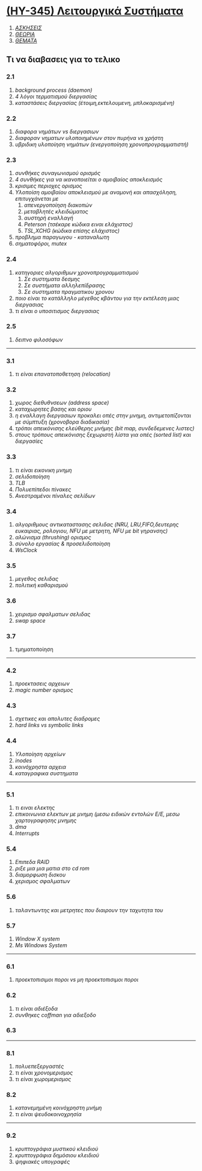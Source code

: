 # [(ΗΥ-345) Λειτουργικά Συστήματα](https://www.csd.uoc.gr/~hy345/)

1. _[ΑΣΚΗΣΕΙΣ](https://github.com/keybraker/CSD-Absolute-User-Manual/blob/master/ΜΑΘΗΜΑΤΑ/ΗΥ-345/ΑΣΚΗΣΕΙΣ)_
2. _[ΘΕΩΡΙΑ](https://github.com/keybraker/CSD-Absolute-User-Manual/blob/master/ΜΑΘΗΜΑΤΑ/ΗΥ-345/ΘΕΩΡΙΑ)_ 
3. _[ΘΕΜΑΤΑ](https://github.com/keybraker/CSD-Absolute-User-Manual/blob/master/ΜΑΘΗΜΑΤΑ/ΗΥ-345/ΘΕΜΑΤΑ)_ 

## Τι να διαβασεις για το τελικο

### 2.1

1. _background process (daemon)_
2. _4 λόγοι τερματισμού διεργασίας_
3. _καταστάσεις διεργασίας (έτοιμη,εκτελουμενη, μπλοκαρισμένη)_

### 2.2

1. _διαφορα νημάτων vs διεργασιων_
2. _διαφοραν νηματων υλοποιημένων στον πυρήνα vs χρήστη_
3. _υβριδικη υλοποίηση νημάτων (ενεργοποίηση χρονοπρογραμματιστή)_

### 2.3

1. _συνθήκες συναγωνισμού ορισμός_
2. _4 συνθήκες για να ικανοποιείται ο αμοιβαίος αποκλεισμός_
3. _κρισιμες περιοχες ορισμος_
4. _Υλοποίση αμοιβαίου αποκλεισμού με αναμονή και απασχόληση, επιτυγχάνεται με_
   1. _απενεργοποίηση διακοπών_
   2. _μεταβλητές κλειδώματος_
   3. _αυστηρή εναλλαγή_
   4. _Peterson (τσέκαρε κώδικα ειναι ελάχιστος)_
   5. _TSL,XCHG (κώδικα επίσης ελάχιστος)_
5. _προβλημα παραγωγου - καταναλωτη_
6. _σηματοφόροι, mutex_

### 2.4

1. _κατηγοριες αλγοριθμων χρονοπρογραμματισμού_
   1. _Σε συστηματα δεσμης_
   2. _Σε συστήματα αλληλεπίδρασης_
   3. _Σε συστηματα πραγματικου χρονου_
2. _ποιο είναι το κατάλληλο μέγεθος κβάντου για την εκτέλεση μιας διεργασιας_
3. _τι είναι ο υποσιτισμος διεργασιας_

### 2.5

1. _δειπνο φιλοσόφων_

***

### 3.1

1. _τι είναι επανατοποθετηση (relocation)_

### 3.2

1. _χωρος διεθυθνσεων (address space)_
2. _καταχωρητες βασης και οριου_
3. _η εναλλαγη διεργασιων προκαλει οπές στην μνημη, αντιμετοπίζονται με σύμπτυξη (χρονοβορα διαδικασία)_
4. _τρόποι απεικόνισης ελεύθερης μνήμης (bit map, συνδεδεμενες λιστες)_
5. _στους τρόπους απεικόνισης ξεχωριστή λίστα για οπές (sorted list) και διεργασίες_

### 3.3

1. _τι είναι εικονικη μνημη_
1. _σελιδοποίηση_
2. _TLB_
3. _Πολυεπίπεδοι πίνακες_
4. _Ανεστραμένοι πίναλες σελίδων_

### 3.4

1. _αλγοριθμους αντικαταστασης σελιδας (NRU, LRU,FIFO,δευτερης ευκαιριας, ρολογιου, NFU με μετρητη, NFU με bit γηρανσης)_
2. _αλώνισμα (thrushing) ορισμος_
3. _σύνολο εργασίας & προσελιδοποίηση_
4. _WsClock_

### 3.5

1. _μεγεθος σελιδας_
2. _πολιτική καθαρισμού_

### 3.6

1. _χειρισμο σφαλματων σελιδας_
2. _swap space_

### 3.7

1. τμηματοποίηση

***

### 4.2

1. _προεκτασεις αρχειων_
2. _magic number ορισμος_

### 4.3

1. _σχετικες και απολυτες διαδρομες_
2. _hard links vs symbolic links_

### 4.4

1. _Υλοποίηση αρχείων_
2. _inodes_
3. _κοινόχρηστα αρχεια_
4. _καταγραφικα συστηματα_

***

### 5.1

1. _τι ειναι ελεκτης_
2. _επικοινωνια ελεκτων με μνημη (μεσω ειδικών εντολών Ε/Ε, μεσω χαρτογραφησης μνημης_
3. _dma_
4. _Ιnterrupts_

### 5.4

1. _Επιπεδα RAID_
2. _ριξε μια μια ματια στο cd rom_
3. _διαμορφωση δισκου_
4. _χερισμος σφαλματων_

### 5.6

1. _ταλαντωντης και μετρητες που διαιρουν την ταχυτητα του_

### 5.7
1. _Window X system_
2. _Ms Windows System_

***

### 6.1
1. _προεκτοπισιμοι ποροι vs μη προεκτοπισιμοι ποροι_

### 6.2
1. _τι είναι αδιέξοδα_
2. _συνθηκες coffman για αδιεξοδο_

### 6.3
 
***

### 8.1 
1. _πολυεπεξεργαστές_
2. _τι είναι χρονομερισμος_
3. _τι είναι χωρομερισμος_

### 8.2
1. _κατανεμημένη κοινόχρηστη μνήμη_
2. _τι είναι ψευδοκοινοχρησία_

***

### 9.2 
1. _κρυπτογράφια μυστικού κλειδιού_
2. _κρυπτογράφια δημόσιου κλειδιού_
3. _ψηφιακές υπογραφές_
